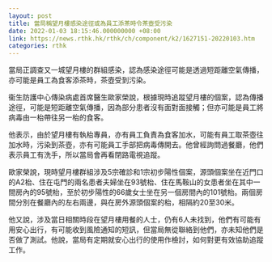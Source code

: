 ```yaml
---
layout: post
title: 當局稱望月樓感染途徑或為員工添茶時令茶壺受污染
date: 2022-01-03 18:15:46.000000000 +08:00
link: https://news.rthk.hk/rthk/ch/component/k2/1627151-20220103.htm
categories: rthk
---
```


當局正調查又一城望月樓的群組感染，認為感染途徑可能是透過短距離空氣傳播，亦可能是員工為食客添茶時，茶壺受到污染。

衞生防護中心傳染病處首席醫生歐家榮說，根據現時追蹤望月樓的個案，認為傳播途徑，可能是短距離空氣傳播，因為部分患者沒有面對面接觸；但亦可能是員工將病毒由一枱帶往另一枱的食客。

他表示，由於望月樓有執枱專員，亦有員工負責為食客加水，可能有員工取茶壺往加水時，污染到茶壺，亦有可能員工手部把病毒傳開去。他曾經詢問過餐廳，他們表示員工有洗手，所以當局會再看閉路電視追蹤。

歐家榮說，現時望月樓群組涉及5宗確診和1宗初步陽性個案，源頭個案坐在近門口的A2枱、住在屯門的兩名患者夫婦坐在93號枱、住在馬鞍山的女患者坐在其中一間房內的95號枱，至於初步陽性的66歲女士坐在另一個房間內的101號枱。兩個房間分別在餐廳內的左右兩邊，與在房外源頭個案的枱，相隔約20至30米。

他又說，涉及當日相關時段在望月樓用餐的人士，仍有6人未找到，他們有可能有用安心出行，有可能收到風險通知的短訊，但當局無從聯絡到他們，亦未知他們是否做了測試。他說，當局有定期就安心出行的使用作檢討，如何對更有效協助追蹤工作。
